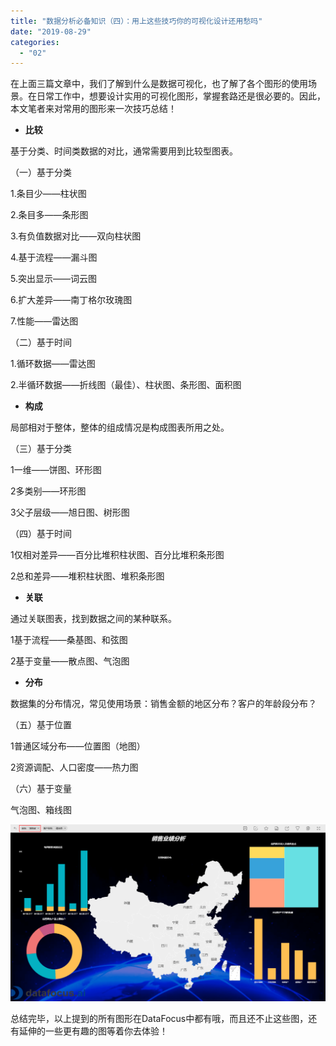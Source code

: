 ```yaml
---
title: "数据分析必备知识（四）：用上这些技巧你的可视化设计还用愁吗"
date: "2019-08-29"
categories: 
  - "02"
---
```


在上面三篇文章中，我们了解到什么是数据可视化，也了解了各个图形的使用场景。在日常工作中，想要设计实用的可视化图形，掌握套路还是很必要的。因此，本文笔者来对常用的图形来一次技巧总结！

- **比较**

基于分类、时间类数据的对比，通常需要用到比较型图表。

（一）基于分类

1.条目少——柱状图

2.条目多——条形图

3.有负值数据对比——双向柱状图

4.基于流程——漏斗图

5.突出显示——词云图

6.扩大差异——南丁格尔玫瑰图

7.性能——雷达图

（二）基于时间

1.循环数据——雷达图

2.半循环数据——折线图（最佳）、柱状图、条形图、面积图

- **构成**

局部相对于整体，整体的组成情况是构成图表所用之处。

（三）基于分类

1一维——饼图、环形图

2多类别——环形图

3父子层级——旭日图、树形图

（四）基于时间

1仅相对差异——百分比堆积柱状图、百分比堆积条形图

2总和差异——堆积柱状图、堆积条形图

- **关联**

通过关联图表，找到数据之间的某种联系。

1基于流程——桑基图、和弦图

2基于变量——散点图、气泡图

- **分布**

数据集的分布情况，常见使用场景：销售金额的地区分布？客户的年龄段分布？

（五）基于位置

1普通区域分布——位置图（地图）

2资源调配、人口密度——热力图

（六）基于变量

气泡图、箱线图

![](images/word-image-271.png)

总结完毕，以上提到的所有图形在DataFocus中都有哦，而且还不止这些图，还有延伸的一些更有趣的图等着你去体验！

